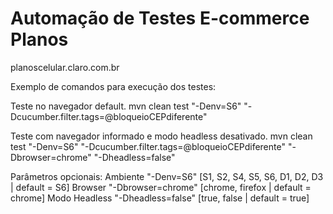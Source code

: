 # Automação de Testes E-commerce Planos
planoscelular.claro.com.br


Exemplo de comandos para execução dos testes:

Teste no navegador default.
mvn clean test "-Denv=S6" "-Dcucumber.filter.tags=@bloqueioCEPdiferente"

Teste com navegador informado e modo headless desativado.
mvn clean test "-Denv=S6" "-Dcucumber.filter.tags=@bloqueioCEPdiferente" "-Dbrowser=chrome" "-Dheadless=false"

Parâmetros opcionais:
    Ambiente        "-Denv=S6" [S1, S2, S4, S5, S6, D1, D2, D3 | default = S6]
    Browser         "-Dbrowser=chrome" [chrome, firefox | default = chrome]
    Modo Headless   "-Dheadless=false" [true, false | default = true]